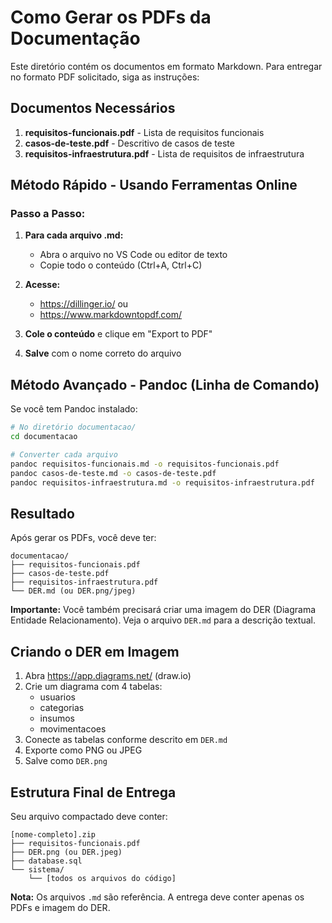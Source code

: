 # Como Gerar os PDFs da Documentação

Este diretório contém os documentos em formato Markdown. Para entregar no formato PDF solicitado, siga as instruções:

## Documentos Necessários

1. **requisitos-funcionais.pdf** - Lista de requisitos funcionais
2. **casos-de-teste.pdf** - Descritivo de casos de teste
3. **requisitos-infraestrutura.pdf** - Lista de requisitos de infraestrutura

## Método Rápido - Usando Ferramentas Online

### Passo a Passo:

1. **Para cada arquivo .md:**
   - Abra o arquivo no VS Code ou editor de texto
   - Copie todo o conteúdo (Ctrl+A, Ctrl+C)

2. **Acesse:**
   - https://dillinger.io/ ou
   - https://www.markdowntopdf.com/

3. **Cole o conteúdo** e clique em "Export to PDF"

4. **Salve** com o nome correto do arquivo

## Método Avançado - Pandoc (Linha de Comando)

Se você tem Pandoc instalado:

```bash
# No diretório documentacao/
cd documentacao

# Converter cada arquivo
pandoc requisitos-funcionais.md -o requisitos-funcionais.pdf
pandoc casos-de-teste.md -o casos-de-teste.pdf
pandoc requisitos-infraestrutura.md -o requisitos-infraestrutura.pdf
```

## Resultado

Após gerar os PDFs, você deve ter:

```
documentacao/
├── requisitos-funcionais.pdf
├── casos-de-teste.pdf
├── requisitos-infraestrutura.pdf
└── DER.md (ou DER.png/jpeg)
```

**Importante:** Você também precisará criar uma imagem do DER (Diagrama Entidade Relacionamento). Veja o arquivo `DER.md` para a descrição textual.

## Criando o DER em Imagem

1. Abra https://app.diagrams.net/ (draw.io)
2. Crie um diagrama com 4 tabelas:
   - usuarios
   - categorias
   - insumos
   - movimentacoes
3. Conecte as tabelas conforme descrito em `DER.md`
4. Exporte como PNG ou JPEG
5. Salve como `DER.png`

## Estrutura Final de Entrega

Seu arquivo compactado deve conter:

```
[nome-completo].zip
├── requisitos-funcionais.pdf
├── DER.png (ou DER.jpeg)
├── database.sql
└── sistema/
    └── [todos os arquivos do código]
```

**Nota:** Os arquivos `.md` são referência. A entrega deve conter apenas os PDFs e imagem do DER.

